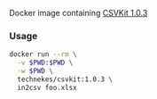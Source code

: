 Docker image containing [CSVKit 1.0.3](https://csvkit.readthedocs.io/en/latest/index.html)

### Usage

```sh
docker run --rm \
  -v $PWD:$PWD \
  -w $PWD \
  technekes/csvkit:1.0.3 \
  in2csv foo.xlsx
```
